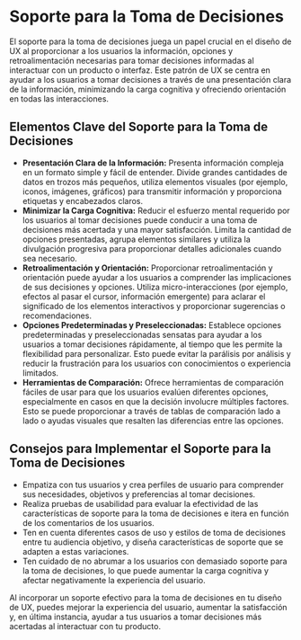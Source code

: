 # Soporte para la Toma de Decisiones

El soporte para la toma de decisiones juega un papel crucial en el diseño de UX al proporcionar a los usuarios la información, opciones y retroalimentación necesarias para tomar decisiones informadas al interactuar con un producto o interfaz. Este patrón de UX se centra en ayudar a los usuarios a tomar decisiones a través de una presentación clara de la información, minimizando la carga cognitiva y ofreciendo orientación en todas las interacciones.

## Elementos Clave del Soporte para la Toma de Decisiones

- **Presentación Clara de la Información:** Presenta información compleja en un formato simple y fácil de entender. Divide grandes cantidades de datos en trozos más pequeños, utiliza elementos visuales (por ejemplo, iconos, imágenes, gráficos) para transmitir información y proporciona etiquetas y encabezados claros.
- **Minimizar la Carga Cognitiva:** Reducir el esfuerzo mental requerido por los usuarios al tomar decisiones puede conducir a una toma de decisiones más acertada y una mayor satisfacción. Limita la cantidad de opciones presentadas, agrupa elementos similares y utiliza la divulgación progresiva para proporcionar detalles adicionales cuando sea necesario.
- **Retroalimentación y Orientación:** Proporcionar retroalimentación y orientación puede ayudar a los usuarios a comprender las implicaciones de sus decisiones y opciones. Utiliza micro-interacciones (por ejemplo, efectos al pasar el cursor, información emergente) para aclarar el significado de los elementos interactivos y proporcionar sugerencias o recomendaciones.
- **Opciones Predeterminadas y Preseleccionadas:** Establece opciones predeterminadas y preseleccionadas sensatas para ayudar a los usuarios a tomar decisiones rápidamente, al tiempo que les permite la flexibilidad para personalizar. Esto puede evitar la parálisis por análisis y reducir la frustración para los usuarios con conocimientos o experiencia limitados.
- **Herramientas de Comparación:** Ofrece herramientas de comparación fáciles de usar para que los usuarios evalúen diferentes opciones, especialmente en casos en que la decisión involucre múltiples factores. Esto se puede proporcionar a través de tablas de comparación lado a lado o ayudas visuales que resalten las diferencias entre las opciones.

## Consejos para Implementar el Soporte para la Toma de Decisiones

- Empatiza con tus usuarios y crea perfiles de usuario para comprender sus necesidades, objetivos y preferencias al tomar decisiones.
- Realiza pruebas de usabilidad para evaluar la efectividad de las características de soporte para la toma de decisiones e itera en función de los comentarios de los usuarios.
- Ten en cuenta diferentes casos de uso y estilos de toma de decisiones entre tu audiencia objetivo, y diseña características de soporte que se adapten a estas variaciones.
- Ten cuidado de no abrumar a los usuarios con demasiado soporte para la toma de decisiones, lo que puede aumentar la carga cognitiva y afectar negativamente la experiencia del usuario.

Al incorporar un soporte efectivo para la toma de decisiones en tu diseño de UX, puedes mejorar la experiencia del usuario, aumentar la satisfacción y, en última instancia, ayudar a tus usuarios a tomar decisiones más acertadas al interactuar con tu producto.
